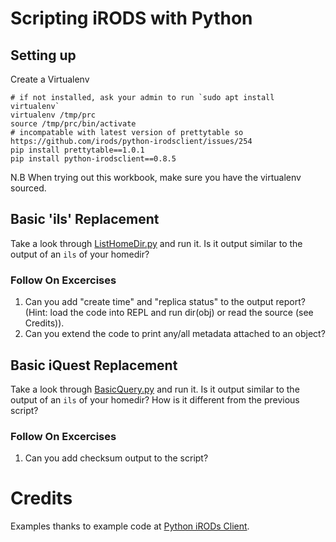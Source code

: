# Scripting iRODS with Python

## Setting up

Create a Virtualenv
```
# if not installed, ask your admin to run `sudo apt install virtualenv`
virtualenv /tmp/prc
source /tmp/prc/bin/activate
# incompatable with latest version of prettytable so https://github.com/irods/python-irodsclient/issues/254
pip install prettytable==1.0.1
pip install python-irodsclient==0.8.5
```
N.B When trying out this workbook, make sure you have the virtualenv sourced.

## Basic 'ils' Replacement

Take a look through [ListHomeDir.py](../Examples/ListHomeDir.py) and run it. Is it output similar to the output of an `ils` of your homedir? 

### Follow On Excercises

1. Can you add "create time" and "replica status" to the output report? (Hint: load the code into REPL and run dir(obj) or read the source (see Credits)).
2. Can you extend the code to print any/all metadata attached to an object?

## Basic iQuest Replacement

Take a look through [BasicQuery.py](../Examples/BasicQuery.py) and run it. Is it output similar to the output of an `ils` of your homedir? 
How is it different from the previous script?

### Follow On Excercises
1. Can you add checksum output to the script?


# Credits

Examples thanks to example code at [Python iRODs Client](https://github.com/irods/python-irodsclient).
